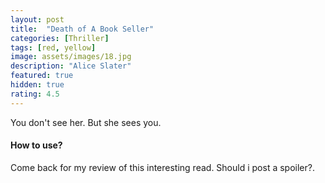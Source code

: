 ```yaml
---
layout: post
title:  "Death of A Book Seller"
categories: [Thriller]
tags: [red, yellow]
image: assets/images/18.jpg
description: "Alice Slater"
featured: true
hidden: true
rating: 4.5
---
```


You don't see her. But she sees you.

#### How to use?

Come back for my review of this interesting read.
<span class="spoiler">Should i post a spoiler?.</span>
